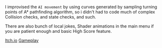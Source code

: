 I improvised the `AI movement` by using curves generated by sampling turning points of A* pathfinding algorithm, so i didn't had to code much of complex Collision checks, and state checks, and such.

There are also bunch of local jokes, Shader animations in the main menu if you are patient enough and basic High Score feature.

[Itch.io](https://nagashizargames.itch.io/booter-man)
[Gameplay](https://www.youtube.com/watch?v=mdgSrKB_BYc)
